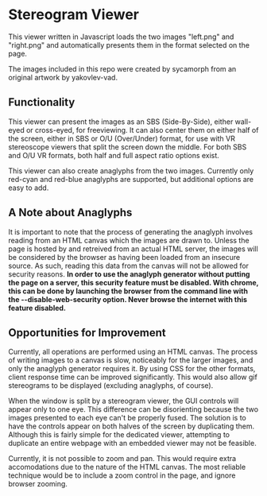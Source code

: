 # Stereogram Viewer

This viewer written in Javascript loads the two images "left.png" and "right.png" and automatically presents them in the format selected on the page.

The images included in this repo were created by sycamorph from an original artwork by yakovlev-vad.

## Functionality

This viewer can present the images as an SBS (Side-By-Side), either wall-eyed or cross-eyed, for freeviewing. It can also center them on either half of the screen, either in SBS or O/U (Over/Under) format, for use with VR stereoscope viewers that split the screen down the middle. For both SBS and O/U VR formats, both half and full aspect ratio options exist.

This viewer can also create anaglyphs from the two images. Currently only red-cyan and red-blue anaglyphs are supported, but additional options are easy to add.

## A Note about Anaglyphs

It is important to note that the process of generating the anaglyph involves reading from an HTML canvas which the images are drawn to. Unless the page is hosted by and retreived from an actual HTML server, the images will be considered by the browser as having been loaded from an insecure source. As such, reading this data from the canvas will not be allowed for security reasons. **In order to use the anaglyph generator without putting the page on a server, this security feature must be disabled. With chrome, this can be done by launching the browser from the command line with the --disable-web-security option. Never browse the internet with this feature disabled.**

## Opportunities for Improvement

Currently, all operations are performed using an HTML canvas. The process of writing images to a canvas is slow, noticeably for the larger images, and only the anaglyph generator requires it. By using CSS for the other formats, client response time can be improved significantly. This would also allow gif stereograms to be displayed (excluding anaglyphs, of course).

When the window is split by a stereogram viewer, the GUI controls will appear only to one eye. This difference can be disorienting because the two images presented to each eye can't be properly fused. The solution is to have the controls appear on both halves of the screen by duplicating them. Although this is fairly simple for the dedicated viewer, attempting to duplicate an entire webpage with an embedded viewer may not be feasible.

Currently, it is not possible to zoom and pan. This would require extra accomodations due to the nature of the HTML canvas. The most reliable technique would be to include a zoom control in the page, and ignore browser zooming.

